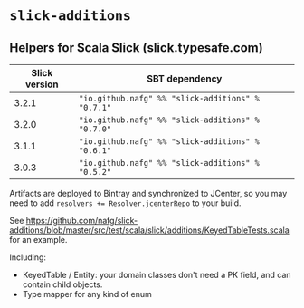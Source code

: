 # `slick-additions` 

## Helpers for Scala Slick (slick.typesafe.com)



| Slick version | SBT dependency                                       |
|---------------|------------------------------------------------------|
| 3.2.1         | `"io.github.nafg" %% "slick-additions" % "0.7.1"`    |
| 3.2.0         | `"io.github.nafg" %% "slick-additions" % "0.7.0"`    |
| 3.1.1         | `"io.github.nafg" %% "slick-additions" % "0.6.1"`    |
| 3.0.3         | `"io.github.nafg" %% "slick-additions" % "0.5.2"`    |

Artifacts are deployed to Bintray and synchronized to JCenter, so you may need to add `resolvers += Resolver.jcenterRepo` to your build.



See https://github.com/nafg/slick-additions/blob/master/src/test/scala/slick/additions/KeyedTableTests.scala for an example.

Including:

 - KeyedTable / Entity: your domain classes don't need a PK field, and can contain child objects.
 - Type mapper for any kind of enum
 
